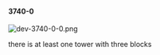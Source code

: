 #### 3740-0
![dev-3740-0-0.png](https://github.com/lil-lab/nlvr/raw/master/nlvr/dev/images/0/dev-3740-0-0.png "dev-3740-0-0.png")

there is at least one tower with three blocks
